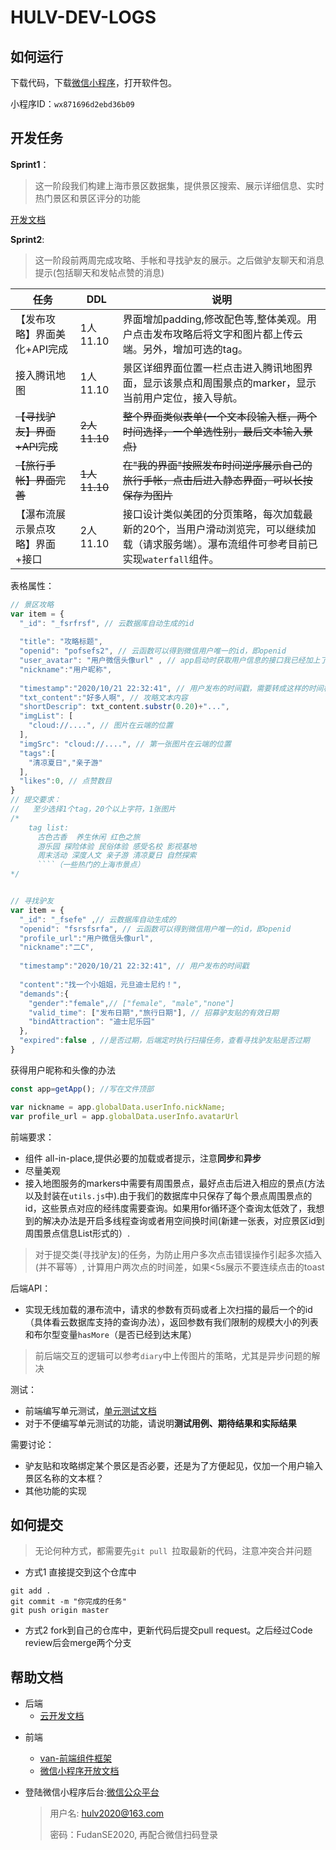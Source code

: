 # HULV-DEV-LOGS


## 如何运行

下载代码，下载[微信小程序](https://developers.weixin.qq.com/miniprogram/dev/devtools/download.html)，打开软件包。

小程序ID：`wx871696d2ebd36b09`





## 开发任务

**Sprint1**：
> 这一阶段我们构建上海市景区数据集，提供景区搜索、展示详细信息、实时热门景区和景区评分的功能

[开发文档](https://github.com/WxxShirley/SE-Travel/blob/master/docs/Sprint1%E5%BC%80%E5%8F%91%E6%96%87%E6%A1%A3.md)

**Sprint2**:
> 这一阶段前两周完成攻略、手帐和寻找驴友的展示。之后做驴友聊天和消息提示(包括聊天和发帖点赞的消息)

| 任务                            | DDL      | 说明                                                         |
| ------------------------------- | -------- | ------------------------------------------------------------ |
| 【发布攻略】界面美化+API完成    | 1人11.10 | 界面增加padding,修改配色等,整体美观。用户点击发布攻略后将文字和图片都上传云端。另外，增加可选的tag。 |
| 接入腾讯地图                    | 1人11.10 | 景区详细界面位置一栏点击进入腾讯地图界面，显示该景点和周围景点的marker，显示当前用户定位，接入导航。 |
| ~~【寻找驴友】界面+API完成~~        | ~~2人11.10~~ | ~~整个界面类似表单(一个文本段输入框，两个时间选择，一个单选性别，最后文本输入景点)~~                      |
| ~~【旅行手帐】界面完善~~          | ~~1人11.10~~ | ~~在"我的界面"按照发布时间逆序展示自己的旅行手帐，点击后进入静态界面，可以长按保存为图片~~ |
| 【瀑布流展示景点攻略】界面+接口 | 2人11.10 | 接口设计类似美团的分页策略，每次加载最新的20个，当用户滑动浏览完，可以继续加载（请求服务端）。瀑布流组件可参考目前已实现`waterfall`组件。 |


表格属性：
```javascript
// 景区攻略
var item = {
  "_id": "_fsrfrsf", // 云数据库自动生成的id
    
  "title": "攻略标题",
  "openid": "pofsefs2", // 云函数可以得到微信用户唯一的id，即openid
  "user_avatar": "用户微信头像url" , // app启动时获取用户信息的接口我已经加上了，在那里处理以下就行
  "nickname":"用户昵称",
  
  "timestamp":"2020/10/21 22:32:41", // 用户发布的时间戳，需要转成这样的时间格式
  "txt_content":"好多人啊", // 攻略文本内容
  "shortDescrip": txt_content.substr(0.20)+"...",
  "imgList": [
    "cloud://....", // 图片在云端的位置
  ],
  "imgSrc": "cloud://....", // 第一张图片在云端的位置
  "tags":[
    "清凉夏日","亲子游"
  ],
  "likes":0, // 点赞数目
}
// 提交要求：
//   至少选择1个tag，20个以上字符，1张图片
/*
    tag list: 
      古色古香  养生休闲 红色之旅
      游乐园 探险体验 民俗体验 感受名校 影视基地
      周末活动 深度人文 亲子游 清凉夏日 自然探索
      ````（一些热门的上海市景点） 
*/


// 寻找驴友
var item = {
  "_id": "_fsefe" ,// 云数据库自动生成的
  "openid": "fsrsfsrfa", // 云函数可以得到微信用户唯一的id，即openid
  "profile_url":"用户微信头像url",
  "nickname":"二C",
  
  "timestamp":"2020/10/21 22:32:41", // 用户发布的时间戳
  
  "content":"找一个小姐姐，元旦迪士尼约！",
  "demands":{
    "gender":"female",// ["female", "male","none"] 
    "valid_time": ["发布日期","旅行日期"], // 招募驴友贴的有效日期
    "bindAttraction": "迪士尼乐园"
  },
  "expired":false , //是否过期，后端定时执行扫描任务，查看寻找驴友贴是否过期
}
```

获得用户昵称和头像的办法
```javascript
const app=getApp(); //写在文件顶部

var nickname = app.globalData.userInfo.nickName;
var profile_url = app.globalData.userInfo.avatarUrl
```

前端要求：

* 组件 all-in-place,提供必要的加载或者提示，注意**同步**和**异步**
* 尽量美观
* 接入地图服务的markers中需要有周围景点，最好点击后进入相应的景点(方法以及封装在`utils.js`中).由于我们的数据库中只保存了每个景点周围景点的id，这些景点对应的经纬度需要查询。如果用for循环逐个查询太低效了，我想到的解决办法是开启多线程查询或者用空间换时间(新建一张表，对应景区id到周围景点信息List形式的）.
> 对于提交类(寻找驴友)的任务，为防止用户多次点击错误操作引起多次插入(并不幂等）, 计算用户两次点的时间差，如果<5s展示不要连续点击的toast


后端API：

* 实现无线加载的瀑布流中，请求的参数有页码或者上次扫描的最后一个的id（具体看云数据库支持的查询办法），返回参数有我们限制的规模大小的列表和布尔型变量`hasMore`（是否已经到达末尾）


> 前后端交互的逻辑可以参考`diary`中上传图片的策略，尤其是异步问题的解决


测试：
* 前端编写单元测试，[单元测试文档](https://developers.weixin.qq.com/miniprogram/dev/framework/custom-component/unit-test.html)
* 对于不便编写单元测试的功能，请说明**测试用例、期待结果和实际结果**

需要讨论：
* 驴友贴和攻略绑定某个景区是否必要，还是为了方便起见，仅加一个用户输入景区名称的文本框？
* 其他功能的实现

## 如何提交
> 无论何种方式，都需要先`git pull `拉取最新的代码，注意冲突合并问题
* 方式1 直接提交到这个仓库中
```
git add . 
git commit -m "你完成的任务"
git push origin master
```

* 方式2 fork到自己的仓库中，更新代码后提交pull request。之后经过Code review后会merge两个分支




## 帮助文档

- 后端
  * [云开发文档](https://developers.weixin.qq.com/miniprogram/dev/wxcloud/basis/getting-started.html)

* 前端
  * [van-前端组件框架](https://vant-contrib.gitee.io/vant-weapp/#/intro)
  * [微信小程序开放文档](https://developers.weixin.qq.com/miniprogram/dev/framework/)

* 登陆微信小程序后台:[微信公众平台](https://mp.weixin.qq.com/)

  > 用户名: hulv2020@163.com
  >
  > 密码：FudanSE2020, 再配合微信扫码登录





